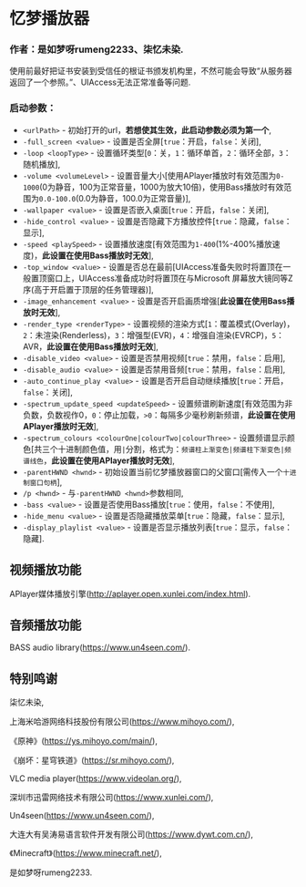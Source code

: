 # 忆梦播放器

### 作者：是如梦呀rumeng2233、柒忆未染.

使用前最好把证书安装到受信任的根证书颁发机构里，不然可能会导致“从服务器返回了一个参照。”、UIAccess无法正常准备等问题.

### 启动参数：

- `<urlPath>` - 初始打开的url，**若想使其生效，此启动参数必须为第一个**,
- `-full_screen <value>` - 设置是否全屏[`true`：开启，`false`：关闭],
- `-loop <loopType>` - 设置循环类型[`0`：关，`1`：循环单首，`2`：循环全部，`3`：随机播放],
- `-volume <volumeLevel>` - 设置音量大小[使用APlayer播放时有效范围为`0-1000`(0为静音，100为正常音量，1000为放大10倍)，使用Bass播放时有效范围为`0.0-100.0`(0.0为静音，100.0为正常音量)],
- `-wallpaper <value>` - 设置是否嵌入桌面[`true`：开启，`false`：关闭],
- `-hide_control <value>` - 设置是否隐藏下方播放控件[`true`：隐藏，`false`：显示],
- `-speed <playSpeed>` - 设置播放速度[有效范围为`1-400`(1%-400%播放速度)，**此设置在使用Bass播放时无效**],
- `-top_window <value>` - 设置是否总在最前[UIAccess准备失败时将置顶在一般置顶窗口上，UIAccess准备成功时将置顶在与Microsoft 屏幕放大镜同等Z序(高于开启置于顶层的任务管理器)],
- `-image_enhancement <value>` - 设置是否开启画质增强[**此设置在使用Bass播放时无效**],
- `-render_type <renderType>` - 设置视频的渲染方式[`1`：覆盖模式(Overlay)，`2`：未渲染(Renderless)，`3`：增强型(EVR)，`4`：增强自渲染(EVRCP)，`5`：AVR，**此设置在使用Bass播放时无效**],
- `-disable_video <value>` - 设置是否禁用视频[`true`：禁用，`false`：启用],
- `-disable_audio <value>` - 设置是否禁用音频[`true`：禁用，`false`：启用],
- `-auto_continue_play <value>` - 设置是否开启自动继续播放[`true`：开启，`false`：关闭],
- `-spectrum_update_speed <updateSpeed>` - 设置频谱刷新速度[有效范围为非负数，负数视作0，`0`：停止加载，`>0`：每隔多少毫秒刷新频谱，**此设置在使用APlayer播放时无效**],
- `-spectrum_colours <colourOne|colourTwo|colourThree>` - 设置频谱显示颜色[共三个十进制颜色值，用`|`分割，格式为：`频谱柱上渐变色|频谱柱下渐变色|频谱线色`，**此设置在使用APlayer播放时无效**],
- `-parentHWND <hwnd>` - 初始设置当前忆梦播放器窗口的父窗口[需传入一个`十进制窗口句柄`],
- `/p <hwnd>` - 与`-parentHWND <hwnd>`参数相同,
- `-bass <value>` - 设置是否使用Bass播放[`true`：使用，`false`：不使用],
- `-hide_menu <value>` - 设置是否隐藏播放菜单[`true`：隐藏，`false`：显示],
- `-display_playlist <value>` - 设置是否显示播放列表[`true`：显示，`false`：隐藏].

## 视频播放功能

APlayer媒体播放引擎(http://aplayer.open.xunlei.com/index.html).

## 音频播放功能

BASS audio library(https://www.un4seen.com/).

## 特别鸣谢

柒忆未染,

上海米哈游网络科技股份有限公司(https://www.mihoyo.com/),

《原神》(https://ys.mihoyo.com/main/),

《崩坏：星穹铁道》(https://sr.mihoyo.com/),

VLC media player(https://www.videolan.org/),

深圳市迅雷网络技术有限公司(https://www.xunlei.com/),

Un4seen(https://www.un4seen.com/),

大连大有吴涛易语言软件开发有限公司(https://www.dywt.com.cn/),

《Minecraft》(https://www.minecraft.net/),

是如梦呀rumeng2233.
